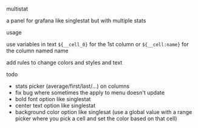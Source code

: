 multistat

a panel for grafana like singlestat but with multiple stats

usage

use variables in text `${__cell_0}` for the 1st column or `${__cell:name}` for the column named name

add rules to change colors and styles and text

todo

- stats picker (average/first/last/...) on columns
- fix bug where sometimes the apply to menu doesn't update
- bold font option like singlestat
- center text option like singlestat
- background color option like singlesat (use a global value with a range picker where you pick a cell and set the color based on that cell)
